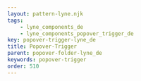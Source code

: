 ```yaml
---
layout: pattern-lyne.njk
tags: 
    - lyne_components_de
    - lyne_components_popover_trigger_de
key: popover-trigger-lyne_de
title: Popover-Trigger
parent: popover-folder-lyne_de
keywords: popover-trigger
order: 510
---
```

